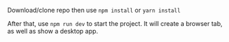 Download/clone repo then use `npm install` or `yarn install`

After that, use `npm run dev` to start the project. It will create a browser tab, as well as show a desktop app.

